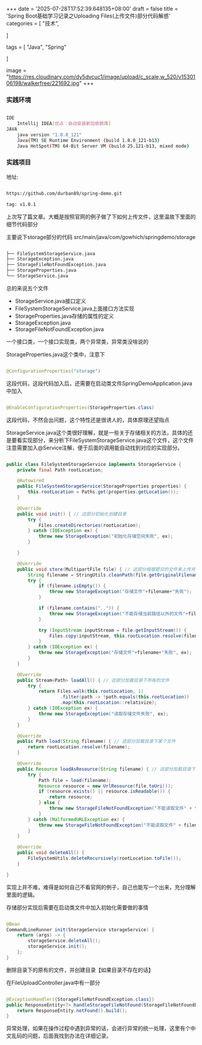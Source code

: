 +++
date = '2025-07-28T17:52:39.648135+08:00'
draft = false
title = 'Spring Boot基础学习记录之Uploading Files(上传文件)部分代码解惑'
categories = [
    "技术",

]

tags = [
    "Java",
    "Spring"

]

image = "https://res.cloudinary.com/dy5dvcuc1/image/upload/c_scale,w_520/v1530106198/walkerfree/221692.jpg"
+++

### **实践环境**

```bash

IDE
    Intellij IDEA[优点：自动安装新加依赖库]
JAVA
    java version "1.8.0_121"
    Java(TM) SE Runtime Environment (build 1.8.0_121-b13)
    Java HotSpot(TM) 64-Bit Server VM (build 25.121-b13, mixed mode)
```

### **实践项目**

地址:

```bash

https://github.com/durban89/spring-demo.git

tag: v1.0.1
```

上次写了篇文章。大概是按照官网的例子做了下如何上传文件，这里温故下里面的细节代码部分

主要说下storage部分的代码 src/main/java/com/gowhich/springdemo/storage

```bash

├── FileSystemStorageService.java
├── StorageException.java
├── StorageFileNotFoundException.java
├── StorageProperties.java
└── StorageService.java
```

总的来说五个文件

* StorageService.java接口定义
* FileSystemStorageService.java上面接口方法实现
* StorageProperties.java存储的属性的定义
* StorageException.java
* StorageFileNotFoundException.java

一个接口类，一个接口实现类，两个异常类，异常类没啥说的

StorageProperties.java这个类中，注意下

```java

@ConfigurationProperties("storage")
```

这段代码，这段代码加入后，还需要在启动类文件SpringDemoApplication.java中加入

```java

@EnableConfigurationProperties(StorageProperties.class)
```

这段代码，不然会出问题，这个特性还是很诱人的，具体原理还望指点

StorageService.java这个类很好理解，就是一些关于存储相关的方法，具体的还是要看实现部分，来分析下FileSystemStorageService.java这个文件，这个文件注意需要加入@Service注解，便于后面的调用能自动找到对应的实现部分。

```java

public class FileSystemStorageService implements StorageService {
    private final Path rootLocation;

    @Autowired
    public FileSystemStorageService(StorageProperties properties) {
        this.rootLocation = Paths.get(properties.getLocation());
    }

    @Override
    public void init() { // 这部分初始化创建目录
        try {
            Files.createDirectories(rootLocation);
        } catch (IOException ex) {
            throw new StorageException("初始化存储空间失败", ex);
        }

    }

    @Override
    public void store(MultipartFile file) { // 这部分根据提交的文件来上传并存储到本地
        String filename = StringUtils.cleanPath(file.getOriginalFilename());
        try {
            if (filename.isEmpty()) {
                throw new StorageException("存储文件"+filename+"失败");
            }

            if (filename.contains("..")) {
                throw new StorageException("不能存储当前路径以外的文件"+filename);
            }

            try (InputStream inputStream = file.getInputStream()) {
                Files.copy(inputStream, this.rootLocation.resolve(filename), StandardCopyOption.REPLACE_EXISTING);
            }
        } catch (IOException ex) {
            throw new StorageException("存储文件"+filename+"失败", ex);
        }
    }

    @Override
    public Stream<Path> loadAll() { // 这部分加载目录下所有的文件
        try {
            return Files.walk(this.rootLocation, 1)
                    .filter(path -> !path.equals(this.rootLocation))
                    .map(this.rootLocation::relativize);
        } catch (IOException ex) {
            throw new StorageException("读取存储文件失败", ex);
        }
    }

    @Override
    public Path load(String filename) { // 这部分加载目录下某个文件
        return rootLocation.resolve(filename);
    }

    @Override
    public Resource loadAsResource(String filename) { // 这部分加载目录下某个文件的资源
        try {
            Path file = load(filename);
            Resource resource = new UrlResource(file.toUri());
            if (resource.exists() || resource.isReadable()) {
                return resource;
            } else {
                throw new StorageFileNotFoundException("不能读取文件" + filename);
            }
        } catch (MalformedURLException ex) {
            throw new StorageFileNotFoundException("不能读取文件" + filename, ex);
        }
    }

    @Override
    public void deleteAll() {
        FileSystemUtils.deleteRecursively(rootLocation.toFile());
    }

}
```

实现上并不难，难得是如何自己不看官网的例子，自己也能写一个出来，充分理解里面的逻辑。

存储部分实现后需要在启动类文件中加入初始化需要做的事情

```java

@Bean
CommandLineRunner init(StorageService storageService) {
    return (args) -> {
        storageService.deleteAll();
        storageService.init();
    };
}
```

删除目录下的原有的文件，并创建目录【如果目录不存在的话】

在FileUploadController.java中有一部分

```java

@ExceptionHandler({StorageFileNotFoundException.class})
public ResponseEntity<?> handleStorageFileNotFound(StorageFileNotFoundException ex) {
    return ResponseEntity.notFound().build();
}
```

异常处理，如果在操作过程中遇到异常的话，会进行异常的统一处理，这里有个中文乱码的问题，后面我找到办法在详细记录。

